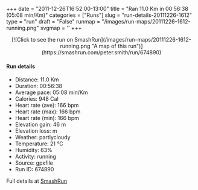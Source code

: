+++
date = "2011-12-26T16:52:00-13:00"
title = "Ran 11.0 Km in 00:56:38 (05:08 min/Km)"
categories = ["Runs"]
slug = "run-details-20111226-1612"
type = "run"
draft = "False"
runmap = "/images/run-maps/20111226-1612-running.png"
svgmap = '<polyline points="94 14, 91 18, 96 19, 97 20, 97 23, 99 28, 96 33, 95 36, 100 41, 100 46, 97 56, 97 61, 99 65, 100 69, 99 71, 97 75, 97 76, 97 79, 93 90, 91 90, 81 88, 68 85, 21 74, 19 73, 7 60, 2 56, 1 54, 1 49, 0 44, 1 34, 20 32, 47 34, 55 34, 60 32, 64 29, 79 16, 83 16, 85 13, 93 11">'
+++



<!--more-->

<center>
[![Click to see the run on SmashRun](/images/run-maps/20111226-1612-running.png "A map of this run")](https://smashrun.com/peter.smith/run/674890)
</center>

#### Run details

* Distance: 11.0 Km
* Duration: 00:56:38
* Average pace: 05:08 min/Km
* Calories: 948 Cal
* Heart rate (ave): 166 bpm
* Heart rate (max): 166 bpm
* Heart rate (min): 166 bpm
* Elevation gain: 46 m
* Elevation loss:  m
* Weather: partlycloudy
* Temperature: 21 &deg;C
* Humidity: 63%
* Activity: running
* Source: gpxfile
* Run ID: 674890

Full details at [SmashRun](https://smashrun.com/peter.smith/run/674890)